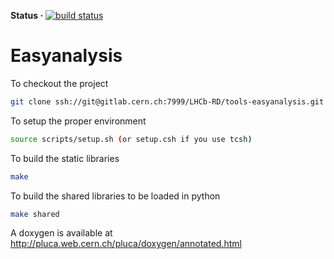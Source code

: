 **Status ·** [![build status](https://gitlab.cern.ch/LHCb-RD/tools-easyanalysis/badges/master/build.svg)](https://gitlab.cern.ch/LHCb-RD/tools-easyanalysis/pipelines)

# Easyanalysis

To checkout the project
```bash
git clone ssh://git@gitlab.cern.ch:7999/LHCb-RD/tools-easyanalysis.git
```

To setup the proper environment
```bash
source scripts/setup.sh (or setup.csh if you use tcsh)
```

To build the static libraries
```bash
make
```

To build the shared libraries to be loaded in python
```bash
make shared
```

A doxygen is available at http://pluca.web.cern.ch/pluca/doxygen/annotated.html
